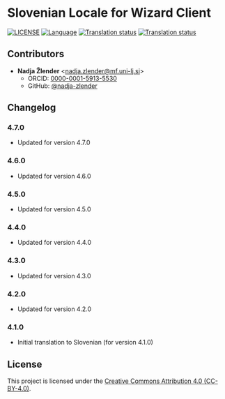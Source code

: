 # Slovenian Locale for Wizard Client

[![LICENSE](https://img.shields.io/github/license/ds-wizard/wizard-client-locales)](LICENSE)
[![Language](https://img.shields.io/badge/ISO%20639--1-sl-blue)](https://en.wikipedia.org/wiki/Slovene_language)
[![Translation status](https://img.shields.io/badge/translated-100%25-brightgreen)](https://localize.ds-wizard.org/engage/wizard-client/nl/)
[![Translation status](https://localize.ds-wizard.org/widgets/wizard-client/sl/wizard-client-4-7-0/svg-badge.svg)](https://localize.ds-wizard.org/engage/wizard-client/tr/)

## Contributors

* **Nadja Žlender** <[nadja.zlender@mf.uni-lj.si](mailto:nadja.zlender@mf.uni-lj.si)>
  * ORCID: [0000-0001-5913-5530](https://orcid.org/0000-0001-5913-5530)
  * GitHub: [@nadja-zlender](https://github.com/nadja-zlender)


## Changelog

### 4.7.0

* Updated for version 4.7.0

### 4.6.0

* Updated for version 4.6.0

### 4.5.0

* Updated for version 4.5.0

### 4.4.0

* Updated for version 4.4.0

### 4.3.0

* Updated for version 4.3.0

### 4.2.0

* Updated for version 4.2.0

### 4.1.0

* Initial translation to Slovenian (for version 4.1.0)


## License

This project is licensed under the [Creative Commons Attribution 4.0 (CC-BY-4.0)](https://creativecommons.org/licenses/by/4.0/).
